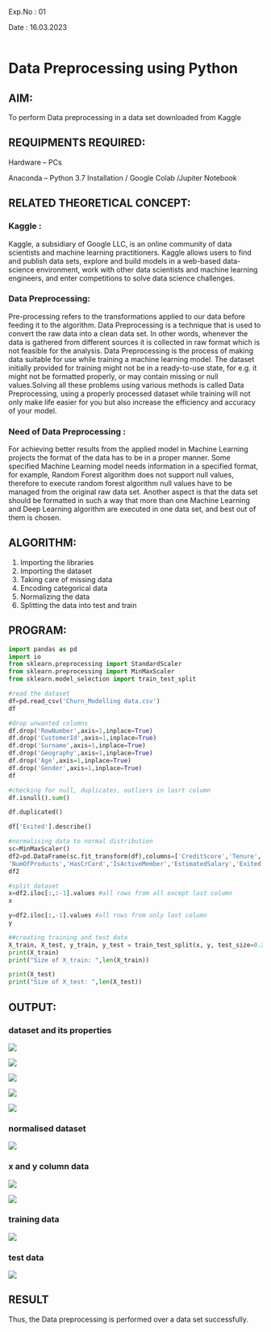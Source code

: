 Exp.No : 01

Date : 16.03.2023
<br>
<br>

# Data Preprocessing using Python
## AIM:

To perform Data preprocessing in a data set downloaded from Kaggle

## REQUIPMENTS REQUIRED:
Hardware – PCs

Anaconda – Python 3.7 Installation / Google Colab /Jupiter Notebook

## RELATED THEORETICAL CONCEPT:

### Kaggle :

Kaggle, a subsidiary of Google LLC, is an online community of data scientists and machine learning practitioners. Kaggle allows users to find and publish data sets, explore and build models in a web-based data-science environment, work with other data scientists and machine learning engineers, and enter competitions to solve data science challenges.
<br>

### Data Preprocessing:

Pre-processing refers to the transformations applied to our data before feeding it to the algorithm. Data Preprocessing is a technique that is used to convert the raw data into a clean data set. In other words, whenever the data is gathered from different sources it is collected in raw format which is not feasible for the analysis.
Data Preprocessing is the process of making data suitable for use while training a machine learning model. The dataset initially provided for training might not be in a ready-to-use state, for e.g. it might not be formatted properly, or may contain missing or null values.Solving all these problems using various methods is called Data Preprocessing, using a properly processed dataset while training will not only make life easier for you but also increase the efficiency and accuracy of your model.
<br>

### Need of Data Preprocessing :

For achieving better results from the applied model in Machine Learning projects the format of the data has to be in a proper manner. Some specified Machine Learning model needs information in a specified format, for example, Random Forest algorithm does not support null values, therefore to execute random forest algorithm null values have to be managed from the original raw data set.
Another aspect is that the data set should be formatted in such a way that more than one Machine Learning and Deep Learning algorithm are executed in one data set, and best out of them is chosen.
<br>

## ALGORITHM:
1. Importing the libraries
2. Importing the dataset
3. Taking care of missing data
4. Encoding categorical data
5. Normalizing the data
6. Splitting the data into test and train

## PROGRAM:
```python
import pandas as pd
import io
from sklearn.preprocessing import StandardScaler
from sklearn.preprocessing import MinMaxScaler
from sklearn.model_selection import train_test_split
```
```python
#read the dataset
df=pd.read_csv('Churn_Modelling data.csv')
df
```
```python
#drop unwanted columns
df.drop('RowNumber',axis=1,inplace=True)
df.drop('CustomerId',axis=1,inplace=True)
df.drop('Surname',axis=1,inplace=True)
df.drop('Geography',axis=1,inplace=True)
df.drop('Age',axis=1,inplace=True)
df.drop('Gender',axis=1,inplace=True)
df
```
```python
#checking for null, duplicates, outliers in lasrt column
df.isnull().sum()

df.duplicated()

df['Exited'].describe()
```

```python
#normalising data to normal distribution
sc=MinMaxScaler()
df2=pd.DataFrame(sc.fit_transform(df),columns=['CreditScore','Tenure','Balance',
'NumOfProducts','HasCrCard','IsActiveMember','EstimatedSalary','Exited'])
df2
```

```python
#split dataset
x=df2.iloc[:,:-1].values #all rows from all except last column
x
```
```python
y=df2.iloc[:,-1].values #all rows from only last column
y
```
```python
##creating training and test data
X_train, X_test, y_train, y_test = train_test_split(x, y, test_size=0.2)
print(X_train)
print("Size of X_train: ",len(X_train))
```
```python
print(X_test)
print("Size of X_test: ",len(X_test))
```

## OUTPUT:
### dataset and its properties
![](1.PNG)

![](2.PNG)

![](3.PNG)

![](4.PNG)

![](5.PNG)

### normalised dataset
![](6.PNG)

### x and y column data
![](7.PNG)

![](8.PNG)

### training data
![](9.PNG)

### test data
![](10.PNG)

## RESULT
Thus, the Data preprocessing is performed over a data set successfully.
